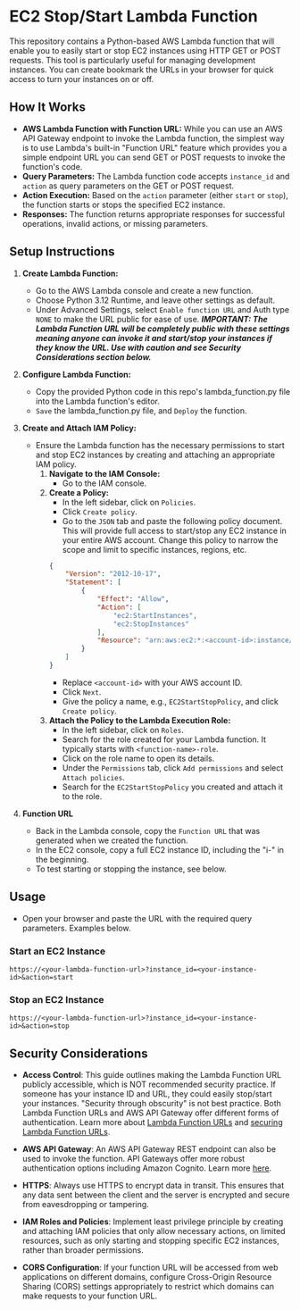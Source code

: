 # EC2 Stop/Start Lambda Function

This repository contains a Python-based AWS Lambda function that will enable you to easily start or stop EC2 instances using HTTP GET or POST requests. This tool is particularly useful for managing development instances. You can create bookmark the URLs in your browser for quick access to turn your instances on or off.

## How It Works
- **AWS Lambda Function with Function URL:** While you can use an AWS API Gateway endpoint to invoke the Lambda function, the simplest way is to use Lambda's built-in "Function URL" feature which provides you a simple endpoint URL you can send GET or POST requests to invoke the function's code.
- **Query Parameters:** The Lambda function code accepts `instance_id` and `action` as query parameters on the GET or POST request.
- **Action Execution:** Based on the `action` parameter (either `start` or `stop`), the function starts or stops the specified EC2 instance.
- **Responses:** The function returns appropriate responses for successful operations, invalid actions, or missing parameters.

## Setup Instructions

1. **Create Lambda Function:**
    - Go to the AWS Lambda console and create a new function.
    - Choose Python 3.12 Runtime, and leave other settings as default.
    - Under Advanced Settings, select `Enable function URL` and Auth type `NONE` to make the URL public for ease of use.
    **_IMPORTANT: The Lambda Function URL will be completely public with these settings meaning anyone can invoke it and start/stop your instances if they know the URL. Use with caution and see Security Considerations section below._**
  
2. **Configure Lambda Function:**
    - Copy the provided Python code in this repo's lambda_function.py file into the Lambda function's editor.
    - `Save` the lambda_function.py file, and `Deploy` the function.

3. **Create and Attach IAM Policy:**
    - Ensure the Lambda function has the necessary permissions to start and stop EC2 instances by creating and attaching an appropriate IAM policy.
        1. **Navigate to the IAM Console:**
            - Go to the IAM console.
        2. **Create a Policy:**
            - In the left sidebar, click on `Policies`.
            - Click `Create policy`.
            - Go to the `JSON` tab and paste the following policy document. This will provide full access to start/stop any EC2 instance in your entire AWS account. Change this policy to narrow the scope and limit to specific instances, regions, etc.
            ```json
            {
                "Version": "2012-10-17",
                "Statement": [
                    {
                        "Effect": "Allow",
                        "Action": [
                            "ec2:StartInstances",
                            "ec2:StopInstances"
                        ],
                        "Resource": "arn:aws:ec2:*:<account-id>:instance/*"
                    }
                ]
            }
            ```
            - Replace `<account-id>` with your AWS account ID. 
            - Click `Next`.
            - Give the policy a name, e.g., `EC2StartStopPolicy`, and click `Create policy`.
        3. **Attach the Policy to the Lambda Execution Role:**
            - In the left sidebar, click on `Roles`.
            - Search for the role created for your Lambda function. It typically starts with `<function-name>-role`.
            - Click on the role name to open its details.
            - Under the `Permissions` tab, click `Add permissions` and select `Attach policies`.
            - Search for the `EC2StartStopPolicy` you created and attach it to the role.
  
4. **Function URL**
    - Back in the Lambda console, copy the `Function URL` that was generated when we created the function.
    - In the EC2 console, copy a full EC2 instance ID, including the "i-" in the beginning.
    - To test starting or stopping the instance, see below. 

## Usage

- Open your browser and paste the URL with the required query parameters. Examples below.

### Start an EC2 Instance
```
https://<your-lambda-function-url>?instance_id=<your-instance-id>&action=start
```

### Stop an EC2 Instance
```
https://<your-lambda-function-url>?instance_id=<your-instance-id>&action=stop
```



## Security Considerations

- **Access Control**: This guide outlines making the Lambda Function URL publicly accessible, which is NOT recommended security practice. If someone has your instance ID and URL, they could easily stop/start your instances. "Security through obscurity" is not best practice. Both Lambda Function URLs and AWS API Gateway offer different forms of authentication. Learn more about [Lambda Function URLs](https://docs.aws.amazon.com/lambda/latest/dg/lambda-urls.html) and [securing Lambda Function URLs](https://docs.aws.amazon.com/lambda/latest/dg/lambda-urls-auth.html).

- **AWS API Gateway**: An AWS API Gateway REST endpoint can also be used to invoke the function. API Gateways offer more robust authentication options including Amazon Cognito. Learn more [here](https://docs.aws.amazon.com/apigateway/latest/developerguide/apigateway-control-access-to-api.html).

- **HTTPS**: Always use HTTPS to encrypt data in transit. This ensures that any data sent between the client and the server is encrypted and secure from eavesdropping or tampering.

- **IAM Roles and Policies**: Implement least privilege principle by creating and attaching IAM policies that only allow necessary actions, on limited resources, such as only starting and stopping specific EC2 instances, rather than broader permissions.

- **CORS Configuration**: If your function URL will be accessed from web applications on different domains, configure Cross-Origin Resource Sharing (CORS) settings appropriately to restrict which domains can make requests to your function URL.

